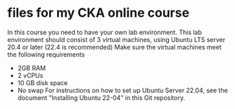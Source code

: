 # files for my CKA online course

In this course you need to have your own lab environment. This lab environment should consist of 3 virtual machines, using Ubuntu LTS server 20.4 or later (22.4 is recommended)
Make sure the virtual machines meet the following requirements
*	2GB RAM
*	2 vCPUs
*	10 GB disk space
*	No swap
For instructions on how to set up Ubuntu Server 22.04, see the document "Installing Ubuntu 22-04" in this Git repository.
